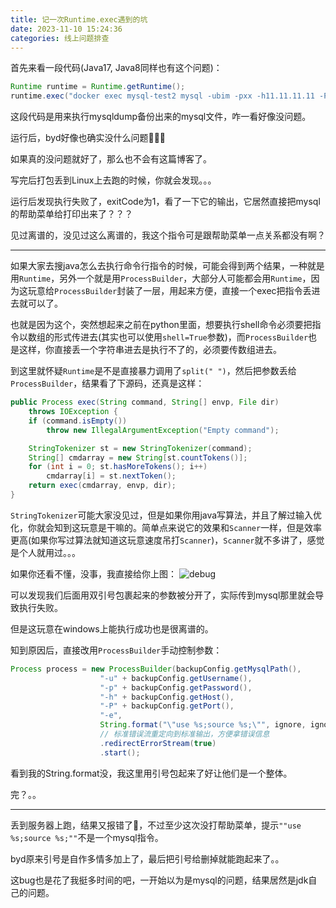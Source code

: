 ```yaml
---
title: 记一次Runtime.exec遇到的坑
date: 2023-11-10 15:24:36
categories: 线上问题排查
---
```


首先来看一段代码(Java17, Java8同样也有这个问题)：
```java
Runtime runtime = Runtime.getRuntime();
runtime.exec("docker exec mysql-test2 mysql -ubim -pxx -h11.11.11.11 -P3306 bim -e \"use bim;source bim.sql;\"");
```

这段代码是用来执行mysqldump备份出来的mysql文件，咋一看好像没问题。

运行后，byd好像也确实没什么问题👿👿👿


如果真的没问题就好了，那么也不会有这篇博客了。

写完后打包丢到Linux上去跑的时候，你就会发现。。。

运行后发现执行失败了，exitCode为1，看了一下它的输出，它居然直接把mysql的帮助菜单给打印出来了？？？

见过离谱的，没见过这么离谱的，我这个指令可是跟帮助菜单一点关系都没有啊？

---

如果大家去搜java怎么去执行命令行指令的时候，可能会得到两个结果，一种就是用`Runtime`，另外一个就是用`ProcessBuilder`，大部分人可能都会用`Runtime`，因为这玩意给`ProcessBuilder`封装了一层，用起来方便，直接一个exec把指令丢进去就可以了。

也就是因为这个，突然想起来之前在python里面，想要执行shell命令必须要把指令以数组的形式传进去(其实也可以使用`shell=True`参数)，而`ProcessBuilder`也是这样，你直接丢一个字符串进去是执行不了的，必须要传数组进去。

到这里就怀疑`Runtime`是不是直接暴力调用了`split(" ")`，然后把参数丢给`ProcessBuilder`，结果看了下源码，还真是这样：

```java
public Process exec(String command, String[] envp, File dir)
    throws IOException {
    if (command.isEmpty())
        throw new IllegalArgumentException("Empty command");

    StringTokenizer st = new StringTokenizer(command);
    String[] cmdarray = new String[st.countTokens()];
    for (int i = 0; st.hasMoreTokens(); i++)
        cmdarray[i] = st.nextToken();
    return exec(cmdarray, envp, dir);
}
```

`StringTokenizer`可能大家没见过，但是如果你用java写算法，并且了解过输入优化，你就会知到这玩意是干嘛的。简单点来说它的效果和`Scanner`一样，但是效率更高(如果你写过算法就知道这玩意速度吊打`Scanner`)，`Scanner`就不多讲了，感觉是个人就用过。。。

如果你还看不懂，没事，我直接给你上图：
![debug](https://selfb.asia/public/2023-9/Snipaste_2023-11-10_16-06-22.webp)

可以发现我们后面用双引号包裹起来的参数被分开了，实际传到mysql那里就会导致执行失败。

但是这玩意在windows上能执行成功也是很离谱的。

知到原因后，直接改用`ProcessBuilder`手动控制参数：
```java
Process process = new ProcessBuilder(backupConfig.getMysqlPath(),
                    "-u" + backupConfig.getUsername(),
                    "-p" + backupConfig.getPassword(),
                    "-h" + backupConfig.getHost(),
                    "-P" + backupConfig.getPort(),
                    "-e",
                    String.format("\"use %s;source %s;\"", ignore, ignore))
                    // 标准错误流重定向到标准输出，方便拿错误信息
                    .redirectErrorStream(true)
                    .start();
```
看到我的String.format没，我这里用引号包起来了好让他们是一个整体。

完？。。

---

丢到服务器上跑，结果又报错了👿，不过至少这次没打帮助菜单，提示`""use %s;source %s;""`不是一个mysql指令。

byd原来引号是自作多情多加上了，最后把引号给删掉就能跑起来了。。

这bug也是花了我挺多时间的吧，一开始以为是mysql的问题，结果居然是jdk自己的问题。